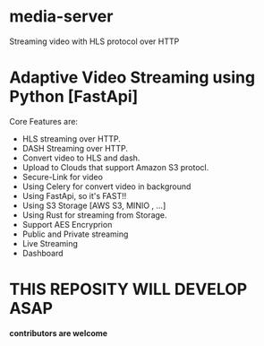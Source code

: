 # media-server
Streaming video with HLS protocol over HTTP 
# Adaptive Video Streaming using Python [FastApi]

Core Features are:
- HLS streaming over HTTP.
- DASH Streaming over HTTP.
- Convert video to HLS and dash.
- Upload to Clouds that support Amazon S3 protocl.
- Secure-Link for video
- Using Celery for convert video in background
- Using FastApi, so it's FAST!!
- Using S3 Storage [AWS S3, MINIO , ...]
- Using Rust for streaming from Storage.
- Support AES Encryprion
- Public and Private streaming
- Live Streaming
- Dashboard

# **THIS REPOSITY WILL DEVELOP ASAP**
**contributors are welcome**

